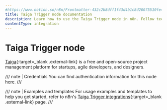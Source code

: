 ```yaml
---
#https://www.notion.so/n8n/Frontmatter-432c2b8dff1f43d4b1c8d20075510fe4
title: Taiga Trigger node documentation
description: Learn how to use the Taiga Trigger node in n8n. Follow technical documentation to integrate Taiga Trigger node into your workflows.
contentType: integration
---
```


# Taiga Trigger node

[Taiga](https://www.taiga.io/){:target=_blank .external-link} is a free and open-source project management platform for startups, agile developers, and designers.

/// note | Credentials
You can find authentication information for this node [here](/integrations/builtin/credentials/taiga/).
///

///  note  | Examples and templates
For usage examples and templates to help you get started, refer to n8n's [Taiga Trigger integrations](https://n8n.io/integrations/taiga-trigger/){:target=_blank .external-link} page.
///
